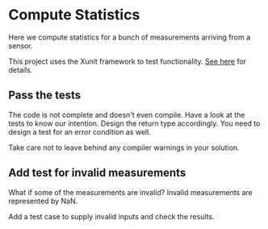 # Compute Statistics

Here we compute statistics for a bunch of measurements arriving from a sensor.

This project uses the Xunit framework to test functionality.
[See here](https://docs.microsoft.com/en-us/dotnet/core/testing/unit-testing-with-dotnet-test)
for details.

## Pass the tests

The code is not complete and doesn't even compile.
Have a look at the tests to know our intention.
Design the return type accordingly.
You need to design a test for an error condition as well.

Take care not to leave behind any compiler warnings in your solution.

## Add test for invalid measurements

What if some of the measurements are invalid? Invalid measurements are represented by NaN.

Add a test case to supply invalid inputs and check the results.
